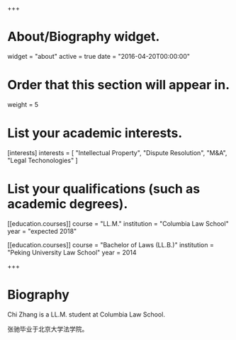 +++
# About/Biography widget.
widget = "about"
active = true
date = "2016-04-20T00:00:00"

# Order that this section will appear in.
weight = 5

# List your academic interests.
[interests]
  interests = [ "Intellectual Property",
    "Dispute Resolution",
    "M&A",
    "Legal Techonologies"
  ]

# List your qualifications (such as academic degrees).
[[education.courses]]
  course = "LL.M."
  institution = "Columbia Law School"
  year = "expected 2018"

[[education.courses]]
  course = "Bachelor of Laws (LL.B.)"
  institution = "Peking University Law School"
  year = 2014

+++

# Biography

Chi Zhang is a LL.M. student at Columbia Law School.

张驰毕业于北京大学法学院。
